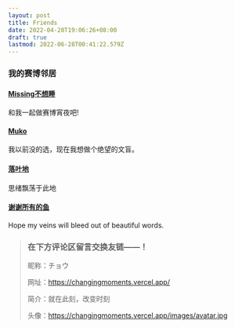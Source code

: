 ```yaml
---
layout: post
title: Friends
date: 2022-04-28T19:06:26+08:00
draft: true
lastmod: 2022-06-28T00:41:22.579Z
---
```

### 我的赛博邻居

#### [Missing不想睡](https://hugo-missingid.vercel.app/)

和我一起做赛博宵夜吧!

#### [Muko](https://hugo-mukokka.vercel.app/)

我以前没的选，现在我想做个绝望的文盲。

#### [落叶地](https://good-luck.vercel.app/)
思绪飘荡于此地

#### [谢谢所有的鱼](https://gregueria.icu/)
Hope my veins will bleed out of beautiful words.

> ### 在下方评论区留言交换友链——！
> 昵称：チョウ 
> 
> 网址：https://changingmoments.vercel.app/ 
> 
> 简介：就在此刻，改变时刻 
> 
> 头像：https://changingmoments.vercel.app/images/avatar.jpg